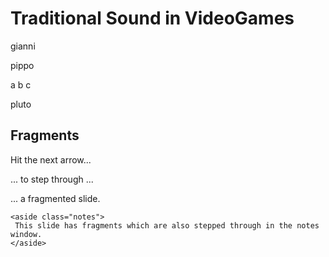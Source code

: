 # Traditional Sound in VideoGames

<!-- .slide: data-background-color="#ff0000" -->
gianni


<!-- .slide: data-background-color="#00ff00" -->
pippo
<p><span class="fragment">a</span> <span class="fragment">b</span> <span class="fragment">c</span></p>


<!-- .slide: data-background-color="#0000ff" -->
pluto


<section id="fragments">
  <h2>Fragments</h2>
	<p>Hit the next arrow...</p>
  <p class="fragment">... to step through ...</p>
	<p>
    <span class="fragment">... a</span>
    <span class="fragment">fragmented</span>
    <span class="fragment">slide.</span>
  </p>

	<aside class="notes">
	 This slide has fragments which are also stepped through in the notes window.
	</aside>
</section>
